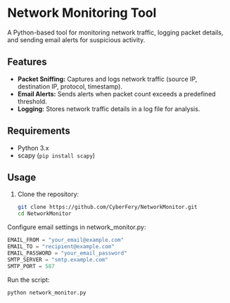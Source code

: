 # Network Monitoring Tool

A Python-based tool for monitoring network traffic, logging packet details, and sending email alerts for suspicious activity.

## Features
- **Packet Sniffing:** Captures and logs network traffic (source IP, destination IP, protocol, timestamp).
- **Email Alerts:** Sends alerts when packet count exceeds a predefined threshold.
- **Logging:** Stores network traffic details in a log file for analysis.

## Requirements
- Python 3.x
- scapy (`pip install scapy`)

## Usage
1. Clone the repository:
   ```bash
   git clone https://github.com/CyberFery/NetworkMonitor.git
   cd NetworkMonitor
Configure email settings in network_monitor.py:
```python
EMAIL_FROM = "your_email@example.com"
EMAIL_TO = "recipient@example.com"
EMAIL_PASSWORD = "your_email_password"
SMTP_SERVER = "smtp.example.com"
SMTP_PORT = 587
```

Run the script:
```bash
python network_monitor.py
```
## 
